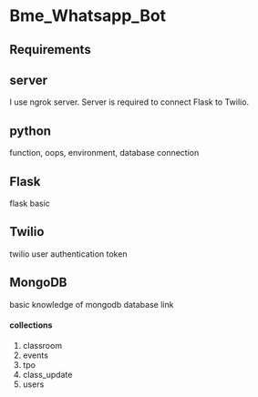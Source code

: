# Bme_Whatsapp_Bot

## Requirements

## server
I use ngrok server. Server is required to connect Flask to Twilio.

## python
 function,
 oops,
 environment,
 database connection

## Flask 
flask basic 

## Twilio
twilio user authentication token

## MongoDB
basic knowledge of mongodb
database link
#### collections 
 1) classroom
 2) events
 3) tpo
 4) class_update
 5) users
